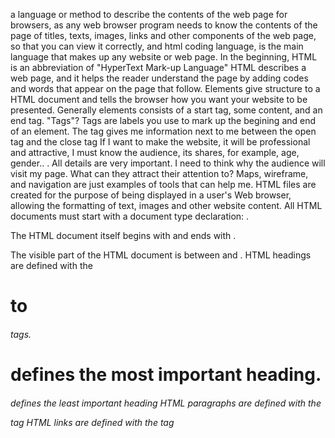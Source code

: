 a language or method to describe the contents of the web page for browsers, as any web browser program needs to know the contents of the page of titles, texts, images, links and other components of the web page, so that you can view it correctly, and html coding language, is the main language that makes up any website or web page.
In the beginning, HTML is an abbreviation of "HyperText Mark-up Language"
HTML describes a web page, and it helps the reader understand the page by adding codes and words that appear on the page that follow.
Elements give structure to a HTML document and tells the browser how you want your website to be presented. Generally elements consists of a start tag, some content, and an end tag.
"Tags"?
Tags are labels you use to mark up the begining and end of an element.
The tag gives me information next to me between the open tag and the close tag
If I want to make the website, it will be professional and attractive, I must know the audience, its shares, for example, age, gender.. . All details are very important.
I need to think why the audience will visit my page. What can they attract their attention to?
Maps, wireframe, and navigation are just examples of tools that can help me.
HTML files are created for the purpose of being displayed in a user's Web browser, allowing the formatting of text, images and other website content.
All HTML documents must start with a document type declaration: <!DOCTYPE html>.

The HTML document itself begins with <html> and ends with </html>.

The visible part of the HTML document is between <body> and </body>.
HTML headings are defined with the <h1> to <h6> tags.

<h1> defines the most important heading. <h6> defines the least important heading
HTML paragraphs are defined with the <p> tag
HTML links are defined with the <a> tag

